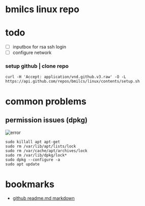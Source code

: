 # **bmilcs linux repo**

# **todo**
- [ ] inputbox for rsa ssh login
- [ ] configure network

### setup github | clone repo

`curl -H 'Accept: application/vnd.github.v3.raw' -O -L https://api.github.com/repos/bmilcs/linux/contents/setup.sh`

# **common problems**

## permission issues (dpkg)
![error](https://i.imgur.com/5Om2naZ.png)    

    sudo killall apt apt-get
    sudo rm /var/lib/apt/lists/lock
    sudo rm /var/cache/apt/archives/lock
    sudo rm /var/lib/dpkg/lock*
    sudo dpkg --configure -a
    sudo apt update

# bookmarks
- [github readme.md markdown](https://github.com/adam-p/markdown-here/wiki/Markdown-Cheatsheet)
